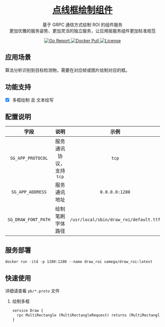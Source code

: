 <h1 style="text-align:center">
    <a href="https://github.com/samego-ai/draw_roi">
        点线框绘制组件
    </a>
</h1>
<p style="text-align:center">
    基于 GRPC 通信方式绘制 ROI 的组件服务
     <br>
    更加优雅的服务姿势、更加灵活的独立服务，让应用层服务组件更加标准规范
</p>
<p style="text-align:center">
    <a href="https://goreportcard.com/report/github.com/samego-ai/draw_roi">
        <img src="https://goreportcard.com/badge/github.com/samego-ai/draw_roi" alt="Go Report">
    </a>
    <a href="https://packagist.org/packages/alicfeng/aliyun_rocket_mq">
        <img src="https://img.shields.io/docker/pulls/samego/draw_roi.svg" alt="Docker Pull">
    </a>
    <a href="https://packagist.org/packages/alicfeng/aliyun_rocket_mq">
        <img src="https://poser.pugx.org/alicfeng/aliyun_rocket_mq/license.svg" alt="License">
    </a>
</p>




## 应用场景

算法分析识别到目标检测物，需要在对应帧或图片绘制对应的框。



## 功能支持

- [x] 多框绘制 且 文本绘写



## 配置说明

|        字段         |           说明           |                  示例                  |
| :-----------------: | :----------------------: | :------------------------------------: |
|  `SG_APP_PROTOCOL`  | 服务通讯协议，支持 `tcp` |                 `tcp`                  |
|  `SG_APP_ADDRESS`   |       服务通讯地址       |             `0.0.0.0:1280`             |
| `SG_DRAW_FONT_PATH` |     绘制笔刷字体路径     | `/usr/local/sbin/draw_roi/default.ttf` |



## 服务部署

```shell
docker run -itd -p 1280:1280 --name draw_roi samego/draw_roi:latest
```



## 快速使用

详细请查看 `pb/*.proto` 文件

1. 绘制多框

   ```protobuf
   service Draw {
     rpc MultiRectangle (MultiRectangleRequest) returns (MultiRectangleResponse) {}
   }
   ```

   





